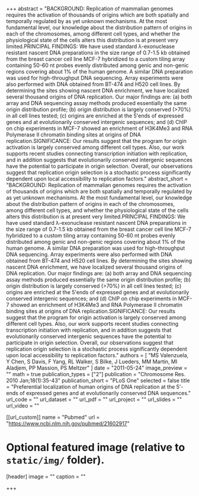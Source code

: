 +++
abstract = "BACKGROUND: Replication of mammalian genomes requires the activation of thousands of origins which are both spatially and temporally regulated by as yet unknown mechanisms. At the most fundamental level, our knowledge about the distribution pattern of origins in each of the chromosomes, among different cell types, and whether the physiological state of the cells alters this distribution is at present very limited.PRINCIPAL FINDINGS: We have used standard λ-exonuclease resistant nascent DNA preparations in the size range of 0.7-1.5 kb obtained from the breast cancer cell line MCF-7 hybridized to a custom tiling array containing 50-60 nt probes evenly distributed among genic and non-genic regions covering about 1% of the human genome. A similar DNA preparation was used for high-throughput DNA sequencing. Array experiments were also performed with DNA obtained from BT-474 and H520 cell lines. By determining the sites showing nascent DNA enrichment, we have localized several thousand origins of DNA replication. Our major findings are: (a) both array and DNA sequencing assay methods produced essentially the same origin distribution profile; (b) origin distribution is largely conserved (&gt;70%) in all cell lines tested; (c) origins are enriched at the 5'ends of expressed genes and at evolutionarily conserved intergenic sequences; and (d) ChIP on chip experiments in MCF-7 showed an enrichment of H3K4Me3 and RNA Polymerase II chromatin binding sites at origins of DNA replication.SIGNIFICANCE: Our results suggest that the program for origin activation is largely conserved among different cell types. Also, our work supports recent studies connecting transcription initiation with replication, and in addition suggests that evolutionarily conserved intergenic sequences have the potential to participate in origin selection. Overall, our observations suggest that replication origin selection is a stochastic process significantly dependent upon local accessibility to replication factors."
abstract_short = "BACKGROUND: Replication of mammalian genomes requires the activation of thousands of origins which are both spatially and temporally regulated by as yet unknown mechanisms. At the most fundamental level, our knowledge about the distribution pattern of origins in each of the chromosomes, among different cell types, and whether the physiological state of the cells alters this distribution is at present very limited.PRINCIPAL FINDINGS: We have used standard λ-exonuclease resistant nascent DNA preparations in the size range of 0.7-1.5 kb obtained from the breast cancer cell line MCF-7 hybridized to a custom tiling array containing 50-60 nt probes evenly distributed among genic and non-genic regions covering about 1% of the human genome. A similar DNA preparation was used for high-throughput DNA sequencing. Array experiments were also performed with DNA obtained from BT-474 and H520 cell lines. By determining the sites showing nascent DNA enrichment, we have localized several thousand origins of DNA replication. Our major findings are: (a) both array and DNA sequencing assay methods produced essentially the same origin distribution profile; (b) origin distribution is largely conserved (&gt;70%) in all cell lines tested; (c) origins are enriched at the 5'ends of expressed genes and at evolutionarily conserved intergenic sequences; and (d) ChIP on chip experiments in MCF-7 showed an enrichment of H3K4Me3 and RNA Polymerase II chromatin binding sites at origins of DNA replication.SIGNIFICANCE: Our results suggest that the program for origin activation is largely conserved among different cell types. Also, our work supports recent studies connecting transcription initiation with replication, and in addition suggests that evolutionarily conserved intergenic sequences have the potential to participate in origin selection. Overall, our observations suggest that replication origin selection is a stochastic process significantly dependent upon local accessibility to replication factors."
authors = [ "MS Valenzuela, Y Chen, S Davis, F Yang, RL Walker, S Bilke, J Lueders, MM Martin, MI Aladjem, PP Massion, PS Meltzer"  ] 
date = "2011-05-24"
image_preview = ""
math = true
publication_types = ["2"] 
publication = "Chromosome Res. 2010 Jan;18(1):35-43"
publication_short = "PLoS One"
selected = false
title = "Preferential localization of human origins of DNA replication at the 5'-ends of expressed genes and at evolutionarily conserved DNA sequences."
url_code = ""
url_dataset = ""
url_pdf = ""
url_project = ""
url_slides = ""
url_video = ""

[[url_custom]]
name = "Pubmed"
url = "https://www.ncbi.nlm.nih.gov/pubmed/21602917"

# Optional featured image (relative to `static/img/` folder).
[header]
image = ""
caption = ""

+++


